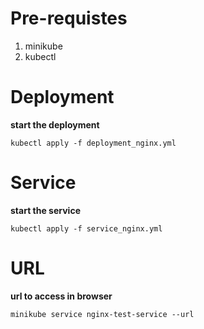 # Pre-requistes
1. minikube
2. kubectl

# Deployment
**start the deployment**

`kubectl apply -f deployment_nginx.yml`

# Service
**start the service**

`kubectl apply -f service_nginx.yml`

# URL 
**url to access in browser**

`minikube service nginx-test-service --url`
